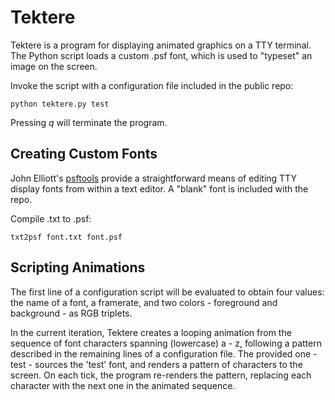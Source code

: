 # Tektere

Tektere is a program for displaying animated graphics on a TTY terminal. The Python script loads a custom .psf font, which is used to "typeset" an image on the screen.

Invoke the script with a configuration file included in the public repo:

```
python tektere.py test
```

Pressing *q* will terminate the program.

## Creating Custom Fonts

John Elliott's [psftools](http://www.seasip.info/Unix/PSF/) provide a straightforward means of editing TTY display fonts from within a text editor. A "blank" font is included with the repo.

Compile .txt to .psf:

```
txt2psf font.txt font.psf
```

## Scripting Animations

The first line of a configuration script will be evaluated to obtain four values: the name of a font, a framerate, and two colors - foreground and background - as RGB triplets.

In the current iteration, Tektere creates a looping animation from the sequence of font characters spanning (lowercase) a - z, following a pattern described in the remaining lines of a configuration file. The provided one - test - sources the 'test' font, and renders a pattern of characters to the screen. On each tick, the program re-renders the pattern, replacing each character with the next one in the animated sequence.